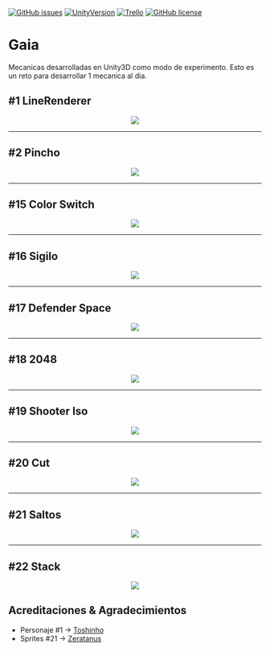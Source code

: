[![GitHub issues](https://img.shields.io/github/issues/Nerve-Alexandria/Gaia.svg)](https://github.com/Nerve-Alexandria/Gaia/issues)
[![UnityVersion](https://img.shields.io/badge/Unity-5.6.1f1-blue.svg)](https://unity3d.com/es)
[![Trello](https://img.shields.io/badge/Trello-OFF-red.svg)](https://github.com/Nerve-Alexandria/Gaia)
[![GitHub license](https://img.shields.io/badge/license-MIT-blue.svg)](https://raw.githubusercontent.com/Nerve-Alexandria/Gaia/master/LICENSE)

# Gaia
Mecanicas desarrolladas en Unity3D como modo de experimento. Esto es un reto para desarrollar 1 mecanica al dia.

## #1 LineRenderer
<p align="center">
  <img src="https://github.com/Nerve-Alexandria/Gaia/blob/master/res/prev01.gif?raw=true">
</p>

---

## #2 Pincho
<p align="center">
  <img src="https://github.com/Nerve-Alexandria/Gaia/blob/master/res/prev02.gif?raw=true">
</p>

---

## #15 Color Switch
<p align="center">
  <img src="https://github.com/Nerve-Alexandria/Gaia/blob/master/res/prev15.gif?raw=true">
</p>

---

## #16 Sigilo
<p align="center">
  <img src="https://github.com/Nerve-Alexandria/Gaia/blob/master/res/prev16.gif?raw=true">
</p>

---

## #17 Defender Space
<p align="center">
  <img src="https://github.com/Nerve-Alexandria/Gaia/blob/master/res/prev17.gif?raw=true">
</p>

---

## #18 2048
<p align="center">
  <img src="https://github.com/Nerve-Alexandria/Gaia/blob/master/res/prev18.gif?raw=true">
</p>

---

## #19 Shooter Iso
<p align="center">
  <img src="https://github.com/Nerve-Alexandria/Gaia/blob/master/res/prev19.gif?raw=true">
</p>

---

## #20 Cut
<p align="center">
  <img src="https://github.com/Nerve-Alexandria/Gaia/blob/master/res/prev20.gif?raw=true">
</p>

---

## #21 Saltos
<p align="center">
  <img src="https://github.com/Nerve-Alexandria/Gaia/blob/master/res/prev21.gif?raw=true">
</p>

---

## #22 Stack
<p align="center">
  <img src="https://github.com/Nerve-Alexandria/Gaia/blob/master/res/prev22.gif?raw=true">
</p>

## Acreditaciones & Agradecimientos

* Personaje #1 -> [Toshinho][1]
* Sprites #21 -> [Zeratanus][2]


[1]: http://toshinho.deviantart.com/
[2]: http://zeratanus.deviantart.com/
